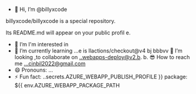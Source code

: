 - 👋 Hi, I’m @billyxcode 

billyxcode/billyxcode is a special repository.

Its README.md will appear on your public profil
e.
- 👀 I’m I'm interested in   
- 🌱 I’m currently learning ...e is   llactions/checkout@v4                                bj bbbvv 💞️ I’m looking ,to collaborate on ..webapps-deploy@v2.b.                      b.
  😎  How to reach me ...cinbil2022@gmail.com
- 😄 Pronouns: ...
- ⚡ Fun fact: ..secrets.AZURE_WEBAPP_PUBLISH_PROFILE }}
        package: ${{ env.AZURE_WEBAPP_PACKAGE_PATH

<!---
billyxcode/billyxcode is a ✨ special ✨ repository because its `README.md` (this file) appears on your GitHub profile.
You can click the Preview link to take a look at your changes.
--->
